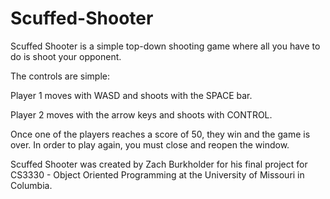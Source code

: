 # Scuffed-Shooter

Scuffed Shooter is a simple top-down shooting game where all you have to do is shoot your opponent.

The controls are simple:

Player 1 moves with WASD and shoots with the SPACE bar.

Player 2 moves with the arrow keys and shoots with CONTROL.

Once one of the players reaches a score of 50, they win and the game is over. In order to play again, you must close and reopen the window.

Scuffed Shooter was created by Zach Burkholder for his final project for CS3330 - Object Oriented Programming at the University of Missouri in Columbia.
